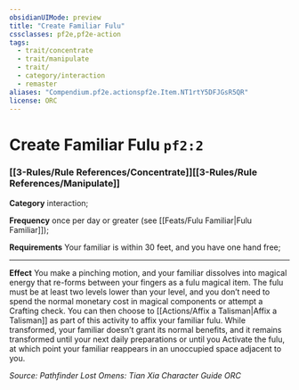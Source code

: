 ```yaml
---
obsidianUIMode: preview
title: "Create Familiar Fulu"
cssclasses: pf2e,pf2e-action
tags:
  - trait/concentrate
  - trait/manipulate
  - trait/
  - category/interaction
  - remaster
aliases: "Compendium.pf2e.actionspf2e.Item.NT1rtY5DFJGsR5QR"
license: ORC
---
```

# Create Familiar Fulu `pf2:2`

### [[3-Rules/Rule References/Concentrate]][[3-Rules/Rule References/Manipulate]]

**Category** interaction; 




**Frequency** once per day or greater (see [[Feats/Fulu Familiar|Fulu Familiar]]);

**Requirements** Your familiar is within 30 feet, and you have one hand free;

* * *

**Effect** You make a pinching motion, and your familiar dissolves into magical energy that re-forms between your fingers as a fulu magical item. The fulu must be at least two levels lower than your level, and you don’t need to spend the normal monetary cost in magical components or attempt a Crafting check. You can then choose to [[Actions/Affix a Talisman|Affix a Talisman]] as part of this activity to affix your familiar fulu. While transformed, your familiar doesn’t grant its normal benefits, and it remains transformed until your next daily preparations or until you Activate the fulu, at which point your familiar reappears in an unoccupied space adjacent to you.

*Source: Pathfinder Lost Omens: Tian Xia Character Guide*
*ORC*
